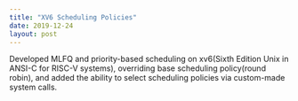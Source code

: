 ```yaml
---
title: "XV6 Scheduling Policies"
date: 2019-12-24
layout: post
---
```

Developed MLFQ and priority-based scheduling on xv6(Sixth Edition Unix in ANSI-C for RISC-V systems), overriding base scheduling policy(round robin), and added the ability to select scheduling policies via custom-made system calls. [<i class="fab fa-fw fa-github-square"></i>](https://github.com/HamidrezaSK/XV6_problems)